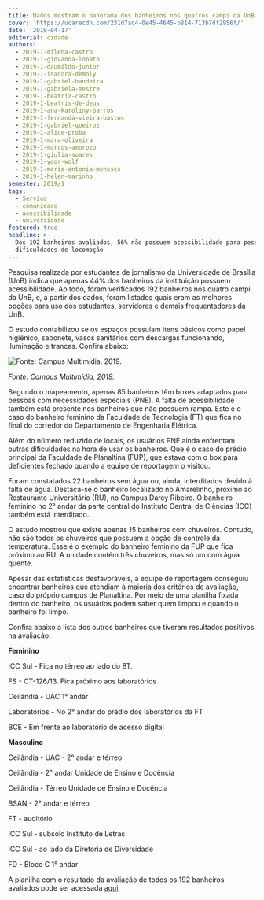```yaml
---
title: Dados mostram o panorama dos banheiros nos quatros campi da UnB
cover: 'https://ucarecdn.com/231d7ac4-0e45-4645-b814-713b7df2956f/'
date: '2019-04-17'
editorial: cidade
authors:
  - 2019-1-milena-castro
  - 2019-1-giovanna-lobato
  - 2019-1-daumildo-junior
  - 2019-1-isadora-demoly
  - 2019-1-gabriel-bandeira
  - 2019-1-gabriela-mestre
  - 2019-1-beatriz-castro
  - 2019-1-beatris-de-deus
  - 2019-1-ana-karoliny-barros
  - 2019-1-fernanda-vieira-bastos
  - 2019-1-gabriel-queiroz
  - 2019-1-alice-proba
  - 2019-1-mara-oliveira
  - 2019-1-marcos-amorozo
  - 2019-1-giulia-soares
  - 2019-1-ygor-wolf
  - 2019-1-maria-antonia-meneses
  - 2019-1-helen-marinho
semester: 2019/1
tags:
  - Serviço
  - comunidade
  - acessibilidade
  - universidade
featured: true
headline: >-
  Dos 192 banheiros avaliados, 56% não possuem acessibilidade para pessoas com
  dificuldades de locomoção
---
```

Pesquisa realizada por estudantes de jornalismo da Universidade de Brasília (UnB) indica que apenas 44% dos banheiros da instituição possuem acessibilidade. Ao todo, foram verificados 192 banheiros nos quatro campi da UnB, e, a partir dos dados, foram listados quais eram as melhores opções para uso dos estudantes, servidores e demais frequentadores da UnB. 

O estudo contabilizou se os espaços possuíam itens básicos como papel higiênico, sabonete, vasos sanitários com descargas funcionando, iluminação e trancas. Confira abaixo:

![](https://ucarecdn.com/cca7745e-3458-4a32-ba2c-b1e9ac643ee3/ "Fonte: Campus Multimídia, 2019.")

_Fonte: Campus Multimídia, 2019._

Segundo o mapeamento, apenas 85 banheiros têm boxes adaptados para pessoas com necessidades especiais (PNE). A falta de acessibilidade também está presente nos banheiros que não possuem rampa. Este é o caso do banheiro feminino da Faculdade de Tecnologia (FT) que fica no final do corredor do Departamento de Engenharia Elétrica.

Além do número reduzido de locais, os usuários PNE ainda enfrentam outras dificuldades na hora de usar os banheiros. Que é o caso do prédio principal da Faculdade de Planaltina (FUP), que estava com o box para deficientes fechado quando a equipe de reportagem o visitou.  

Foram constatados 22 banheiros sem água ou, ainda, interditados devido à falta de água. Destaca-se o banheiro localizado no Amarelinho, próximo ao Restaurante Universitário (RU), no Campus Darcy Ribeiro. O banheiro feminino no 2° andar da parte central do Instituto Central de Ciências (ICC) também está interditado.

O estudo mostrou que existe apenas 15 banheiros com chuveiros. Contudo, não são todos os chuveiros que possuem a opção de controle da temperatura. Esse é o exemplo do banheiro feminino da FUP que fica próximo ao RU. A unidade contém três chuveiros, mas só um com água quente. 

Apesar das estatísticas desfavoráveis, a equipe de reportagem conseguiu encontrar banheiros que atendiam à maioria dos critérios de avaliação, caso do próprio campus de Planaltina. Por meio de uma planilha fixada dentro do banheiro, os usuários podem saber quem limpou e quando o banheiro foi limpo. 

Confira abaixo a lista dos outros banheiros que tiveram resultados positivos na avaliação:

**Feminino**

ICC Sul - Fica no térreo ao lado do BT.

FS - CT-126/13. Fica próximo aos laboratórios

Ceilândia - UAC  1° andar 

Laboratórios - No 2° andar do prédio dos laboratórios da FT

BCE - Em frente ao laboratório de acesso digital

**Masculino** 

Ceilândia - UAC - 2° andar e térreo

Ceilândia - 2° andar Unidade de Ensino e Docência

Ceilândia - Térreo Unidade de Ensino e Docência

BSAN - 2° andar e térreo

FT - auditório

ICC Sul - subsolo Instituto de Letras

ICC Sul - ao lado da Diretoria de Diversidade

FD - Bloco C 1° andar

A planilha com o resultado da avaliação de todos os 192 banheiros avaliados pode ser acessada [aqui](https://drive.google.com/open?id=1wmc-Jo-niZoocb9nbgXaZCa9XjPncaZNoLL5zO4Qg3A).
